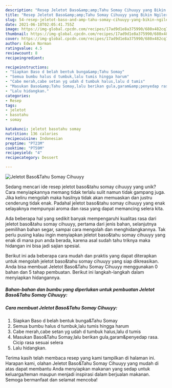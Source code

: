 ```yaml
---
description: "Resep Jeletot Baso&amp;amp;Tahu Somay Cihuuyy yang Bikin Ngiler"
title: "Resep Jeletot Baso&amp;amp;Tahu Somay Cihuuyy yang Bikin Ngiler"
slug: 54-resep-jeletot-baso-and-amp-tahu-somay-cihuuyy-yang-bikin-ngiler
date: 2021-06-18T02:05:41.755Z
image: https://img-global.cpcdn.com/recipes/17ad9d1e8a375990/680x482cq70/jeletot-basotahu-somay-cihuuyy-foto-resep-utama.jpg
thumbnail: https://img-global.cpcdn.com/recipes/17ad9d1e8a375990/680x482cq70/jeletot-basotahu-somay-cihuuyy-foto-resep-utama.jpg
cover: https://img-global.cpcdn.com/recipes/17ad9d1e8a375990/680x482cq70/jeletot-basotahu-somay-cihuuyy-foto-resep-utama.jpg
author: Edwin Norman
ratingvalue: 4.5
reviewcount: 8
recipeingredient:

recipeinstructions:
- "Siapkan Baso d belah bentuk bunga&amp;Tahu Somay"
- "Semua bumbu halus d tumbuk,lalu tumis hingga harum"
- "Cabe merah,cabe setan yg udah d tumbuk halus,lalu d tumis"
- "Masukan Baso&amp;Tahu Somay,lalu berikan gula,garam&amp;penyedap rasa. Cicip rasa sesuai selera"
- "Lalu hidangkan."
categories:
- Resep
tags:
- jeletot
- basotahu
- somay

katakunci: jeletot basotahu somay 
nutrition: 136 calories
recipecuisine: Indonesian
preptime: "PT23M"
cooktime: "PT59M"
recipeyield: "4"
recipecategory: Dessert

---
```



![Jeletot Baso&amp;Tahu Somay Cihuuyy](https://img-global.cpcdn.com/recipes/17ad9d1e8a375990/680x482cq70/jeletot-basotahu-somay-cihuuyy-foto-resep-utama.jpg)

Sedang mencari ide resep jeletot baso&amp;tahu somay cihuuyy yang unik? Cara menyiapkannya memang tidak terlalu sulit namun tidak gampang juga. Jika keliru mengolah maka hasilnya tidak akan memuaskan dan justru cenderung tidak enak. Padahal jeletot baso&amp;tahu somay cihuuyy yang enak selayaknya mempunyai aroma dan rasa yang dapat memancing selera kita.

Ada beberapa hal yang sedikit banyak mempengaruhi kualitas rasa dari jeletot baso&amp;tahu somay cihuuyy, pertama dari jenis bahan, selanjutnya pemilihan bahan segar, sampai cara mengolah dan menghidangkannya. Tak perlu pusing kalau ingin menyiapkan jeletot baso&amp;tahu somay cihuuyy yang enak di mana pun anda berada, karena asal sudah tahu triknya maka hidangan ini bisa jadi sajian spesial.




Berikut ini ada beberapa cara mudah dan praktis yang dapat diterapkan untuk mengolah jeletot baso&amp;tahu somay cihuuyy yang siap dikreasikan. Anda bisa membuat Jeletot Baso&amp;Tahu Somay Cihuuyy menggunakan 0 bahan dan 5 tahap pembuatan. Berikut ini langkah-langkah dalam menyiapkan hidangannya.

<!--inarticleads1-->

##### Bahan-bahan dan bumbu yang diperlukan untuk pembuatan Jeletot Baso&amp;Tahu Somay Cihuuyy:





<!--inarticleads2-->

##### Cara membuat Jeletot Baso&amp;Tahu Somay Cihuuyy:

1. Siapkan Baso d belah bentuk bunga&amp;Tahu Somay
1. Semua bumbu halus d tumbuk,lalu tumis hingga harum
1. Cabe merah,cabe setan yg udah d tumbuk halus,lalu d tumis
1. Masukan Baso&amp;Tahu Somay,lalu berikan gula,garam&amp;penyedap rasa. Cicip rasa sesuai selera
1. Lalu hidangkan.




Terima kasih telah membaca resep yang kami tampilkan di halaman ini. Harapan kami, olahan Jeletot Baso&amp;Tahu Somay Cihuuyy yang mudah di atas dapat membantu Anda menyiapkan makanan yang sedap untuk keluarga/teman maupun menjadi inspirasi dalam berjualan makanan. Semoga bermanfaat dan selamat mencoba!
